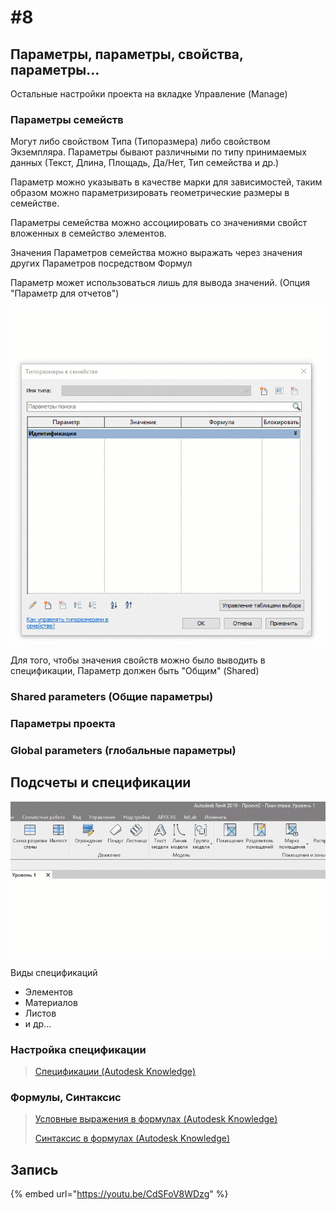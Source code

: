 # \#8

## Параметры, параметры, свойства, параметры…

Остальные настройки проекта на вкладке Управление \(Manage\)

### Параметры семейств

Могут либо свойством Типа \(Типоразмера\) либо свойством Экземпляра. Параметры бывают различными по типу принимаемых данных \(Текст, Длина, Площадь, Да/Нет, Тип семейства и др.\) 

Параметр можно указывать в качестве марки для зависимостей, таким образом можно параметризировать геометрические размеры в семействе.

Параметры семейства можно ассоциировать со значениями свойст вложенных в семейство элементов.

Значения Параметров семейства можно выражать через значения других Параметров посредством Формул

Параметр может использоваться лишь для вывода значений. \(Опция "Параметр для отчетов"\)

![](.gitbook/assets/reportingparameter.gif)

Для того, чтобы значения свойств можно было выводить в спецификации, Параметр должен быть "Общим" \(Shared\)

### Shared parameters \(Общие параметры\)

### Параметры проекта

### Global parameters \(глобальные параметры\)

## Подсчеты и спецификации

![](.gitbook/assets/schedule.gif)

Виды спецификаций

* Элементов
* Материалов
* Листов
* и др...

### Настройка спецификации

> [Спецификации \(Autodesk Knowledge\)](https://knowledge.autodesk.com/support/revit-products/learn-explore/caas/CloudHelp/cloudhelp/2014/ENU/Revit/files/GUID-D857A195-24B3-42BE-A0D7-366B81B57EE3-htm.html)

### Формулы, Синтаксис

> [Условные выражения в формулах \(Autodesk Knowledge\)](https://knowledge.autodesk.com/support/revit-products/learn-explore/caas/CloudHelp/cloudhelp/2018/ENU/Revit-Model/files/GUID-A0FA7A2C-9C1D-40F3-A808-73CD0A4A3F20-htm.html)
>
> [Синтаксис в формулах \(Autodesk Knowledge\)](https://knowledge.autodesk.com/support/revit-products/learn-explore/caas/CloudHelp/cloudhelp/2018/ENU/Revit-Model/files/GUID-B37EA687-2BDF-4712-9951-2088B2A8E523-htm.html)

## Запись

{% embed url="https://youtu.be/CdSFoV8WDzg" %}


